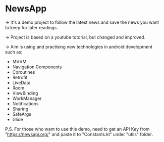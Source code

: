 # NewsApp

-> It's a demo project to follow the latest news and save the news you want to keep for later readings.

-> Project is based on a youtube tutorial, but changed and improved.

-> Aim is using and practising new technologies in android development such as:
 - MVVM
 - Navigation Components
 - Coroutines
 - Retrofit
 - LiveData
 - Room
 - ViewBinding
 - WorkManager
 - Notifications
 - Sharing
 - SafeArgs
 - Glide
 
P.S. For those who want to use this demo, need to get an API Key from "https://newsapi.org/" and paste it to "Constants.kt" under "utils" folder.
